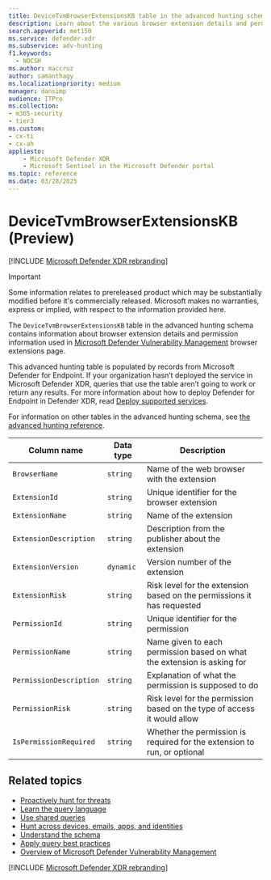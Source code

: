 ```yaml
---
title: DeviceTvmBrowserExtensionsKB table in the advanced hunting schema
description: Learn about the various browser extension details and permission information used in the Microsoft Defender Vulnerability Management browser extensions page in the DeviceTvmBrowserExtensionsKB table in the advanced hunting schema.
search.appverid: met150
ms.service: defender-xdr
ms.subservice: adv-hunting
f1.keywords: 
  - NOCSH
ms.author: maccruz
author: samanthagy
ms.localizationpriority: medium
manager: dansimp
audience: ITPro
ms.collection: 
- m365-security
- tier3
ms.custom: 
- cx-ti
- cx-ah
appliesto:
    - Microsoft Defender XDR
    - Microsoft Sentinel in the Microsoft Defender portal
ms.topic: reference
ms.date: 03/28/2025
---
```


# DeviceTvmBrowserExtensionsKB (Preview)

[!INCLUDE [Microsoft Defender XDR rebranding](../includes/microsoft-defender.md)]



> [!IMPORTANT]
> Some information relates to prereleased product which may be substantially modified before it's commercially released. Microsoft makes no warranties, express or implied, with respect to the information provided here.

The `DeviceTvmBrowserExtensionsKB` table in the advanced hunting schema contains information about browser extension details and permission information used in [Microsoft Defender Vulnerability Management](/windows/security/threat-protection/microsoft-defender-atp/next-gen-threat-and-vuln-mgt) browser extensions page.

This advanced hunting table is populated by records from Microsoft Defender for Endpoint. If your organization hasn’t deployed the service in Microsoft Defender XDR, queries that use the table aren’t going to work or return any results. For more information about how to deploy Defender for Endpoint in Defender XDR, read [Deploy supported services](deploy-supported-services.md).

For information on other tables in the advanced hunting schema, see [the advanced hunting reference](advanced-hunting-schema-tables.md).

| Column name | Data type | Description |
|-------------|-----------|-------------|
| `BrowserName` | `string` | Name of the web browser with the extension |
| `ExtensionId` | `string` | Unique identifier for the browser extension |
| `ExtensionName` | `string` | Name of the extension |
| `ExtensionDescription` | `string` | Description from the publisher about the extension |
| `ExtensionVersion` | `dynamic` | Version number of the extension |
| `ExtensionRisk` | `string` | Risk level for the extension based on the permissions it has requested |
| `PermissionId` | `string` | Unique identifier for the permission |
| `PermissionName` | `string` | Name given to each permission based on what the extension is asking for |
| `PermissionDescription` | `string` | Explanation of what the permission is supposed to do |
| `PermissionRisk` | `string` | Risk level for the permission based on the type of access it would allow |
| `IsPermissionRequired` | `string` | Whether the permission is required for the extension to run, or optional |


## Related topics

- [Proactively hunt for threats](advanced-hunting-overview.md)
- [Learn the query language](advanced-hunting-query-language.md)
- [Use shared queries](advanced-hunting-shared-queries.md)
- [Hunt across devices, emails, apps, and identities](advanced-hunting-query-emails-devices.md)
- [Understand the schema](advanced-hunting-schema-tables.md)
- [Apply query best practices](advanced-hunting-best-practices.md)
- [Overview of Microsoft Defender Vulnerability Management](/windows/security/threat-protection/microsoft-defender-atp/next-gen-threat-and-vuln-mgt)

[!INCLUDE [Microsoft Defender XDR rebranding](../includes/defender-m3d-techcommunity.md)]

